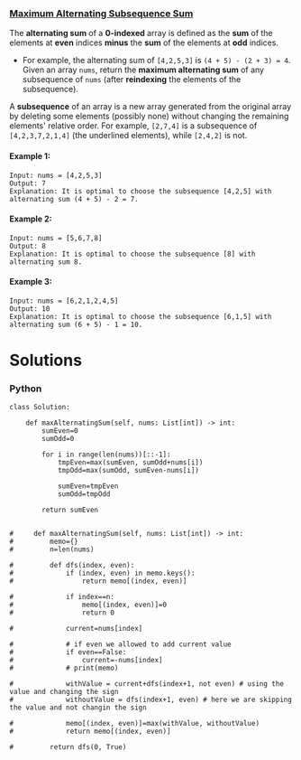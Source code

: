### [Maximum Alternating Subsequence Sum](https://leetcode.com/problems/maximum-alternating-subsequence-sum/) <br>

The **alternating sum** of a **0-indexed** array is defined as the **sum** of the elements at **even** indices **minus** the **sum** of the elements at **odd** indices.

 - For example, the alternating sum of `[4,2,5,3]` is `(4 + 5) - (2 + 3) = 4`.
Given an array `nums`, return the **maximum alternating sum** of any subsequence of `nums` (after **reindexing** the elements of the subsequence).

A **subsequence** of an array is a new array generated from the original array by deleting some elements (possibly none) without changing the remaining elements' relative order. For example, `[2,7,4]` is a subsequence of `[4,2,3,7,2,1,4]` (the underlined elements), while `[2,4,2]` is not.



#### Example 1:

```
Input: nums = [4,2,5,3]
Output: 7
Explanation: It is optimal to choose the subsequence [4,2,5] with alternating sum (4 + 5) - 2 = 7.

```

#### Example 2:

```
Input: nums = [5,6,7,8]
Output: 8
Explanation: It is optimal to choose the subsequence [8] with alternating sum 8.

```

#### Example 3:

```
Input: nums = [6,2,1,2,4,5]
Output: 10
Explanation: It is optimal to choose the subsequence [6,1,5] with alternating sum (6 + 5) - 1 = 10.

```

# Solutions

### Python
```
class Solution:
    
    def maxAlternatingSum(self, nums: List[int]) -> int:
        sumEven=0
        sumOdd=0
        
        for i in range(len(nums))[::-1]:
            tmpEven=max(sumEven, sumOdd+nums[i])
            tmpOdd=max(sumOdd, sumEven-nums[i])
            
            sumEven=tmpEven
            sumOdd=tmpOdd
        
        return sumEven
    
    
#     def maxAlternatingSum(self, nums: List[int]) -> int:
#         memo={}
#         n=len(nums)
        
#         def dfs(index, even):            
#             if (index, even) in memo.keys():
#                 return memo[(index, even)]
            
#             if index==n:
#                 memo[(index, even)]=0
#                 return 0
            
#             current=nums[index]
            
#             # if even we allowed to add current value            
#             if even==False:
#                 current=-nums[index]
#             # print(memo)
            
#             withValue = current+dfs(index+1, not even) # using the value and changing the sign
#             withoutValue = dfs(index+1, even) # here we are skipping the value and not changin the sign
            
#             memo[(index, even)]=max(withValue, withoutValue)
#             return memo[(index, even)]
            
#         return dfs(0, True)
```
